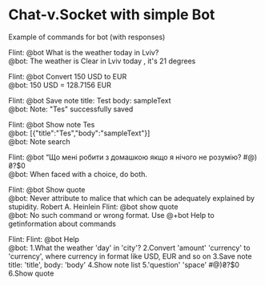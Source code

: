 # Chat-v.Socket with simple Bot
Example of commands for bot (with responses)

Flint: @bot What is the weather today in Lviv?  
@bot: The weather is Clear in Lviv today , it's 21 degrees  

Flint: @bot Convert 150 USD to EUR  
@bot: 150 USD = 128.7156 EUR  

Flint: @bot Save note title: Test body: sampleText  
@bot: Note: "Tes" successfully saved  

Flint: @bot Show note Tes  
@bot: [{"title":"Tes","body":"sampleText"}]  
@bot: Note search  

Flint: @bot “Що мені робити з домашкою якщо я нічого не розумію? #@)₴?$0  
@bot: When faced with a choice, do both.  

Flint: @bot Show quote  
@bot:
Never attribute to malice that which can be adequately explained by stupidity.
Robert A. Heinlein
Flint: @bot show quote  
@bot: No such command or wrong format. Use @+bot Help to getinformation about commands  

Flint: Flint: @bot Help  
@bot: 1.What the weather 'day' in 'city'? 2.Convert 'amount' 'currency' to 'currency', where currency in format like USD, EUR and so on 3.Save note title: 'title', body: 'body' 4.Show note list 5.'question' 'space' #@)₴?$0 6.Show quote
